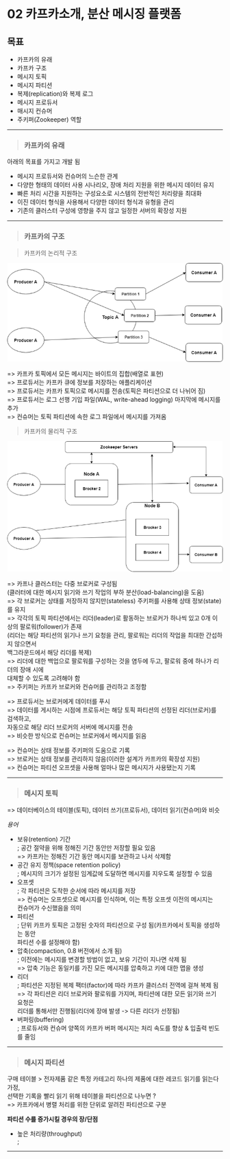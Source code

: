# 02 카프카소개, 분산 메시징 플랫폼  


## 목표  

- 카프카의 유래
- 카프카 구조
- 메시지 토픽
- 메시지 파티션
- 복제(replication)와 복제 로그
- 메시지 프로듀서
- 매시지 컨슈머
- 주키퍼(Zookeeper) 역할  

---  

> ### 카프카의 유래  

아래의 목표를 가지고 개발 됨

- 메시지 프로듀서와 컨슈머의 느슨한 관계  
- 다양한 형태의 데이터 사용 시나리오, 장애 처리 지원을 위한 메시지 데이터 유지  
- 빠른 처리 시간을 지원하는 구성요소로 시스템의 전반적인 처리량을 최대화  
- 이진 데이터 형식을 사용해서 다양한 데이터 형식과 유형을 관리  
- 기존의 클러스터 구성에 영향을 주지 않고 일정한 서버의 확장성 지원  



---  



> ### 카프카의 구조  

> 카프카의 논리적 구조  

![카프카의 논리적 구조](./pics/02_01_kafka-logical-structure.png)  

=> 카프카 토픽에서 모든 메시지는 바이트의 집합(배열로 표현)  
=> 프로듀서는 카프카 큐에 정보를 저장하는 애플리케이션  
=> 프로듀서는 카프카 토픽으로 메시지를 전송(토픽은 파티션으로 더 나뉘어 짐)  
=> 프로듀서는 로그 선행 기입 파일(WAL, write-ahead logging) 마지막에 메시지를 추가  
=> 컨슈머는 토픽 파티션에 속한 로그 파일에서 메시지를 가져옴  

> 카프카의 물리적 구조  

![카프카의 물리적 구조  ](./pics/02_02_kafka-physical-structure.png)  

=> 카프나 클러스터는 다중 브로커로 구성됨  
(클러터에 대한 메시지 읽기와 쓰기 작업의 부하 분산(load-balancing)을 도움)  
=> 각 브로커는 상태를 저장하지 않지만(stateless) 주키퍼를 사용해 상태 정보(state)를 유지  
=> 각각의 토픽 파티션에서는 리더(leader)로 활동하는 브로커가 하나씩 있고 0개 이상의 팔로워(follower)가 존재  
(리더는 해당 파티션의 읽기나 쓰기 요청을 관리, 팔로워는 리더의 작업을 최대한 간섭하지 않으면서  
백그라운드에서 해당 리더를 복제)  
=> 리더에 대한 백업으로 팔로워를 구성하는 것을 염두에 두고, 팔로워 중에 하나가 리더의 장애 시에  
대체할 수 있도록 고려해야 함  
=> 주키퍼는 카프카 브로커와 컨슈머를 관리하고 조정함  

=> 프로듀서는 브로커에게 데이터를 푸시  
=> 데이터를 게시하는 시점에 프로듀서는 해당 토픽 파티션의 선정된 리더(브로커)를 검색하고,  
자동으로 해당 리더 브로커의 서버에 메시지를 전송  
=> 비슷한 방식으로 컨슈머는 브로커에서 메시지를 읽음  

=> 컨슈머는 상태 정보를 주키퍼의 도움으로 기록  
=> 브로커는 상태 정보를 관리하지 않음(이러한 설계가 카프카의 확장성 지원)  
=> 컨슈머는 파티션 오프셋을 사용해 얼마나 많은 메시지가 사용됐는지 기록  



---  



> ### 메시지 토픽  

=> 데이터베이스의 테이블(토픽), 데이터 쓰기(프로듀서), 데이터 읽기(컨슈머)와 비슷  

*용어*  

- 보유(retention) 기간  
; 공간 절약을 위해 정해진 기간 동안만 저장할 필요 있음  
=> 카프카는 정해진 기간 동안 메시지를 보관하고 나서 삭제함  
- 공간 유지 정책(space retention policy)  
; 메시지의 크기가 설정된 임계값에 도달하면 메시지를 지우도록 설정할 수 있음  
- 오프셋  
; 각 파티션은 도착한 순서에 따라 메시지를 저장  
=> 컨슈머는 오프셋으로 메시지를 인식하며, 이는 특정 오프셋 이전의 메시지는  
컨슈머가 수신했음을 의미  
- 파티션  
; 단위 카프카 토픽은 고정된 숫자의 파티션으로 구성 됨(카프카에서 토픽을 생성하는 동안  
파티션 수를 설정해야 함)  
- 압축(compaction, 0.8 버전에서 소개 됨)  
; 이전에는 메시지를 변경할 방법이 없고, 보유 기간이 지나면 삭제 됨  
=> 압축 기능은 동일키를 가진 모든 메시지를 압축하고 키에 대한 맵을 생성  
- 리더  
; 파티션은 지정된 복제 팩터(factor)에 따라 카프카 클러스터 전역에 걸쳐 복제 됨  
=> 각 파티션은 리더 브로커와 팔로워를 가지며, 파티션에 대한 모든 읽기와 쓰기 요청은  
리더를 통해서만 진행됨(리더에 장애 발생 -> 다른 리더가 선정됨)  
- 버퍼링(buffering)  
; 프로듀서와 컨슈머 양쪽의 카프카 버퍼 메시지는 처리 속도를 향상 & 입출력 빈도를 줄임  



---  

> ### 메시지 파티션  

구매 테이블 > 전자제품 같은 특정 카테고리 하나의 제품에 대한 레코드 읽기를 읽는다 가정,    
선택한 기록을 빨리 읽기 위해 테이블을 파티션으로 나누면 ?  
=> 카프카에서 병렬 처리를 위한 단위로 알려진 파티션으로 구분  

**파티션 수를 증가시킬 경우의 장/단점**  

- 높은 처리량(throughput)  
;  



























---  


<br /><br /><br /><br /><br /><br /><br /><br />  

